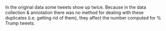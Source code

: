 In the original data some tweets show up twice. Because in the data collection & annotation there was no method for dealing with these duplicates (i.e. getting rid of them), they affect the number computed for % Trump tweets. 
